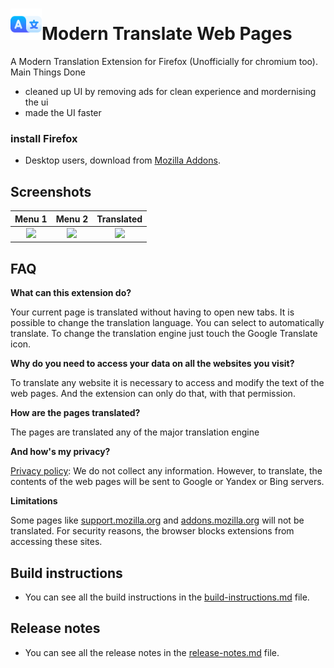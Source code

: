 
# <img src="https://github.com/moodynooby/modern_TWP/blob/master/src/icons/icon-128.png" height="50">Modern Translate Web Pages
A Modern Translation Extension for Firefox (Unofficially for chromium too).
Main Things Done  
- cleaned up UI by removing ads for clean experience and mordernising the ui  
- made the UI faster

### install Firefox
- Desktop users, download from [Mozilla Addons]().

## Screenshots
|                                           Menu 1                                            |                                           Menu 2                                            |                                         Translated                                          |
| :-----------------------------------------------------------------------------------------: | :-----------------------------------------------------------------------------------------: | :-----------------------------------------------------------------------------------------: |
| <img src="https://addons.mozilla.org/user-media/previews/full/258/258434.png" height="200"> | <img src="https://addons.mozilla.org/user-media/previews/full/258/258435.png" height="200"> | <img src="https://addons.mozilla.org/user-media/previews/full/258/258436.png" height="200"> |
## FAQ

**What can this extension do?**

Your current page is translated without having to open new tabs.
It is possible to change the translation language.
You can select to automatically translate.
To change the translation engine just touch the Google Translate icon. 

**Why do you need to access your data on all the websites you visit?**

To translate any website it is necessary to access and modify the text of the web pages. And the extension can only do that, with that permission.

**How are the pages translated?**

The pages are translated any of the major translation engine 

**And how's my privacy?**

[Privacy policy](https://addons.mozilla.org/addon/traduzir-paginas-web/privacy/): We do not collect any information. However, to translate, the contents of the web pages will be sent to Google or Yandex or Bing servers.

**Limitations**

Some pages like [support.mozilla.org](https://support.mozilla.org/) and [addons.mozilla.org](http://addons.mozilla.org/) will not be translated. For security reasons, the browser blocks extensions from accessing these sites.

## Build instructions
- You can see all the build instructions in the [build-instructions.md](build-instructions.md) file.


## Release notes
- You can see all the release notes in the [release-notes.md](release-notes.md) file.